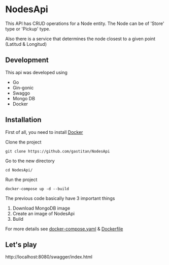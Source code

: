 # NodesApi

This API has CRUD operations for a Node entity.
The Node can be of 'Store' type or 'Pickup' type.

Also there is a service that determines the node closest to a given point (Latitud & Longitud)

## Development

This api was developed using
- Go
- Gin-gonic
- Swaggo
- Mongo DB
- Docker

## Installation


First of all, you need to install [Docker](https://www.docker.com/products)


Clone the project
````
git clone https://github.com/gastitan/NodesApi
`````

Go to the new directory
`````
cd NodesApi/
`````

Run the project
`````
docker-compose up -d --build
`````

The previous code basically have 3 important things
1. Download MongoDB image
2. Create an image of NodesApi
3. Build

For more details see [docker-compose.yaml](https://github.com/gastitan/NodesApi/blob/master/docker-compose.yaml) & [Dockerfile](https://github.com/gastitan/NodesApi/blob/master/Dockerfile)

## Let's play

http://localhost:8080/swagger/index.html
